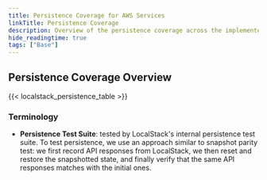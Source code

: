 ```yaml
---
title: Persistence Coverage for AWS Services
linkTitle: Persistence Coverage
description: Overview of the persistence coverage across the implemented AWS services
hide_readingtime: true
tags: ["Base"]
---
```


## Persistence Coverage Overview

{{< localstack_persistence_table >}}

### Terminology

- **Persistence Test Suite**: tested by LocalStack's internal persistence test suite.
To test persistence, we use an approach similar to snapshot parity test:
we first record API responses from LocalStack, we then reset and restore the snapshotted state,
and finally verify that the same API responses matches with the initial ones.
